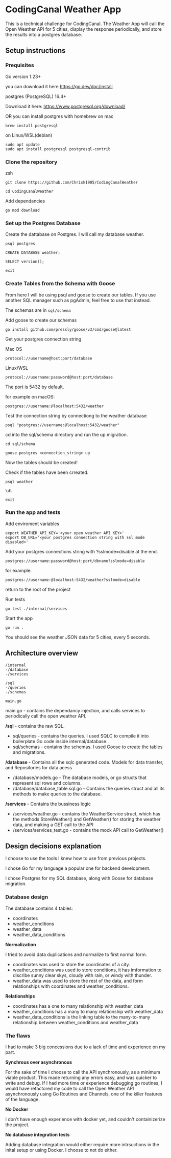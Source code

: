 # CodingCanal Weather App

This is a technical challenge for CodingCanal. 
The Weather App will call the Open Weather API for 5 cities, display the response periodically, and store the results into a postgres database.  

## Setup instructions

### Prequisites
Go version 1.23+

you can download it here
https://go.dev/doc/install


postgres (PostgreSQL) 16.4+

Download it here: https://www.postgresql.org/download/

OR you can install postgres with homebrew on mac
```
brew install postgresql

```
on Linux/WSL(debian) 
```
sudo apt update
sudo apt install postgresql postgresql-contrib
```

### Clone the repository

zsh
```
git clone https://github.com/Chrisk1905/CodingCanalWeather
```
```
cd CodingCanalWeather
```

Add dependancies
```
go mod download
```

### Set up the Postgres Database

Create the dattabase on Postgres. I will call my database weather.
```
psql postgres
```
```
CREATE DATABASE weather;
```
```
SELECT version();
```
```
exit
```

### Create Tables from the Schema with Goose
From here I will be using psql and goose to create our tables. If you use another SQL manager such as pgAdmin, feel free to use that instead. 

The schemas are in `sql/schema` 

Add goose to create our schemas
```
go install github.com/pressly/goose/v3/cmd/goose@latest
```

Get your postgres connection string

Mac OS

`protocol://username@host:port/database`

Linux/WSL

`
protocol://username:password@host:port/database
`

The port is 5432 by default.

for example on macOS:

`postgres://username:@localhost:5432/weather`

Test the connection string by connectiong to the weather database

```
psql "postgres://username:@localhost:5432/weather"
```

cd into the sql/schema directory and run the up migration.

```
cd sql/schema
```
```
goose postgres <connection_string> up
```

Now the tables should be created! 

Check if the tables have been crreated.

```
psql weather
```
```
\dt
```
```
exit
```

### Run the app and tests

Add enviroment variables
```
export WEATHER_API_KEY='<your open weather API KEY>'
export DB_URL='<your postgres connection string with ssl mode disabled>'
```

Add your postgres connections string with ?sslmode=disable at the end.

`postgres://username:password@host:port/dbname?sslmode=disable`

for example:

`postgres://username:@localhost:5432/weather?sslmode=disable`


return to the root of the project

Run tests
```
go test ./internal/services
```

Start the app
```
go run .
```
You should see the weather JSON data for 5 cities, every 5 seconds. 



## Architecture overview
```
/internal
-/database
-/services

/sql
-/queries
-/schemas

main.go 
```

main.go - contains the dependancy injection, and calls services to periodically call the open weather API. 

**/sql** - contains the raw SQL. 

- sql/queries - contains the queries. I used SQLC to compile it into boilerplate Go code inside internal/database.
- sql/schemas - contains the schemas. I used Goose to create the tables and migrations.  

**/database** - Contains all the sqlc generated code. Models for data transfer, and Repositories for data acess 

- /database/models.go - The database models, or go structs that represent sql rows and columns.
- /database/database_table.sql.go - Contains the queries struct and all its methods to make queries to the database. 

**/services** - Contains the bussiness logic

- /services/weather.go - contains the WeatherService struct, which has the methods StoreWeather() and GetWeather() for storing
    the weather data, and making a GET call to the API
- /services/services_test.go - contains the mock API call to GetWeather()



## Design decisions explanation

I choose to use the tools I knew how to use from previous projects. 

I chose Go for my language a popular one for backend development.

I chose Postgres for my SQL database, along with Goose for database migration. 

### Database design

The database contains 4 tables:
- coordinates
- weather_conditions
- weather_data
- weather_data_conditions

**Normalization**

I tried to avoid data duplications and normalize to first normal form. 

- coordinates was used to store the coordinates of a city.
- weather_conditions was used to store conditions, it has imformation to discribe sunny clear skys, cloudy with rain, or windy with thunder.
- weather_data was used to store the rest of the data, and form relationships with coordinates and weather_conditions.

**Relationships**

- coordinates has a one to many relationship with weather_data
- weather_conditions has a many to many relationship with weather_data
- weather_data_conditions is the linking table to the many-to-many relationship between weather_conditions and weather_data


### The flaws
I had to make 3 big concessions due to a lack of time and experience on my part. 

**Synchrous over asynchronous**
    
For the sake of time I choose to call the API synchronously, as a minimum viable product. This made returning any errors easy, and was quicker to write and debug. If I had more time or experience debugging go routines, I would have refactored my code to call the Open Weather API asynchronously using Go Routines and Channels, one of the killer features of the language. 

**No Docker**

I don't have enough experience with docker yet, and couldn't containizerize the project.

**No database integration tests**

Adding database integration would either require more intrsuctions in the inital setup or using Docker. I choose to not do either. 
    
